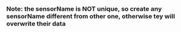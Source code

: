 ### Note: the sensorName is NOT unique, so create any sensorName different from other one, otherwise tey will overwrite their data
